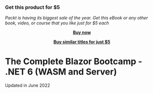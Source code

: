 
### Get this product for $5

<i>Packt is having its biggest sale of the year. Get this eBook or any other book, video, or course that you like just for $5 each</i>


<b><p align='center'>[Buy now](https://packt.link/9781801078863)</p></b>


<b><p align='center'>[Buy similar titles for just $5](https://subscription.packtpub.com/search)</p></b>


# The Complete Blazor Bootcamp - .NET 6 (WASM and Server)
<p>Updated in June 2022<p>
